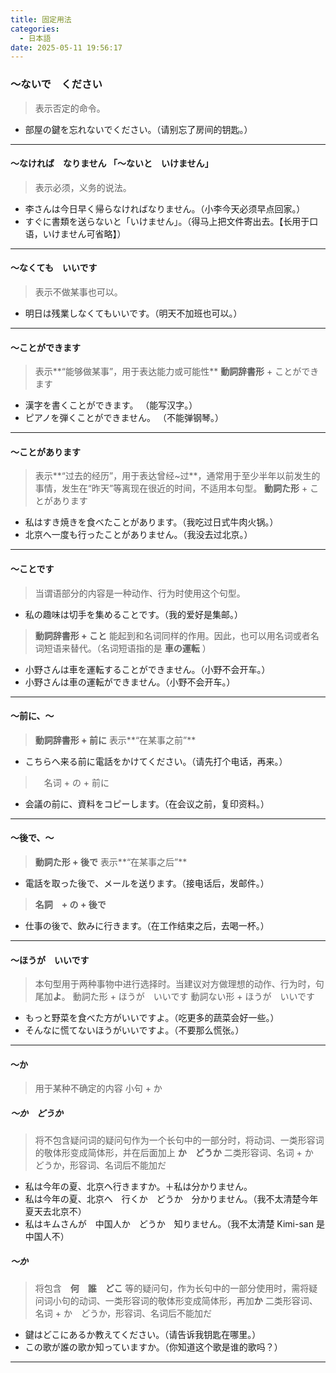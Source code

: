 ```yaml
---
title: 固定用法
categories:
  - 日本語
date: 2025-05-11 19:56:17
---
```


### 〜ないで　ください
> 表示否定的命令。
- 部屋の鍵を忘れないでください。（请别忘了房间的钥匙。）

------ 

#### 〜なければ　なりません 「〜ないと　いけません」
> 表示必须，义务的说法。
- 李さんは今日早く帰らなければなりません。（小李今天必须早点回家。）
- すぐに書類を送らないと「いけません」。（得马上把文件寄出去。【长用于口语，いけません可省略】）

------

#### 〜なくても　いいです
> 表示不做某事也可以。
- 明日は残業しなくてもいいです。（明天不加班也可以。）

------

#### 〜ことができます
> 表示**“能够做某事”，用于表达能力或可能性**
> **動詞辞書形** + ことができます

- 漢字を書くことができます。 （能写汉字。）
- ピアノを弾くことができません。 （不能弹钢琴。）

------

#### 〜ことがあります
> 表示**“过去的经历”，用于表达曾经~过**，通常用于至少半年以前发生的事情，发生在“昨天”等离现在很近的时间，不适用本句型。
> **動詞た形** + ことがあります

- 私はすき焼きを食べたことがあります。（我吃过日式牛肉火锅。）
- 北京へ一度も行ったことがありません。（我没去过北京。）

------

#### 〜ことです
> 当谓语部分的内容是一种动作、行为时使用这个句型。

- 私の趣味は切手を集めることです。（我的爱好是集邮。）

> **動詞辞書形 + こと** 能起到和名词同样的作用。因此，也可以用名词或者名词短语来替代。（名词短语指的是 **車の運転** ）

- 小野さんは車を運転することができません。（小野不会开车。）
- 小野さんは車の運転ができません。（小野不会开车。）

------

#### 〜前に、〜
> **動詞辞書形 + 前に**
> 表示**“在某事之前”**

- こちらへ来る前に電話をかけてください。（请先打个电话，再来。）

>　名词 + の + 前に

- 会議の前に、資料をコピーします。（在会议之前，复印资料。）

------

#### 〜後で、〜
> **動詞た形 + 後で**
> 表示**“在某事之后”**

- 電話を取った後で、メールを送ります。（接电话后，发邮件。）

> **名詞　+ の + 後で**

- 仕事の後で、飲みに行きます。（在工作结束之后，去喝一杯。）

------

#### 〜ほうが　いいです
> 本句型用于两种事物中进行选择时。当建议对方做理想的动作、行为时，句尾加**よ**。
> 動詞た形 + ほうが　いいです
> 動詞ない形 + ほうが　いいです

- もっと野菜を食べた方がいいですよ。（吃更多的蔬菜会好一些。）
- そんなに慌てないほうがいいですよ。（不要那么慌张。）

------

#### 〜か
> 用于某种不确定的内容
> 小句 + か

##### 〜か　どうか
> 将不包含疑问词的疑问句作为一个长句中的一部分时，将动词、一类形容词的敬体形变成简体形，并在后面加上 **か　どうか** 
> 二类形容词、名词 + か　どうか，形容词、名词后不能加だ

- 私は今年の夏、北京へ行きますか。＋私は分かりません。 
- 私は今年の夏、北京へ　行くか　どうか　分かりません。（我不太清楚今年夏天去北京不）
- 私はキムさんが　中国人か　どうか　知りません。（我不太清楚 Kimi-san 是中国人不）

 ##### 〜か
> 将包含　**何**　**誰**　**どこ** 等的疑问句，作为长句中的一部分使用时，需将疑问词小句的动词、一类形容词的敬体形变成简体形，再加**か**
> 二类形容词、名词 + か　どうか，形容词、名词后不能加だ

- 鍵はどこにあるか教えてください。（请告诉我钥匙在哪里。）
- この歌が誰の歌か知っていますか。（你知道这个歌是谁的歌吗？）

------

